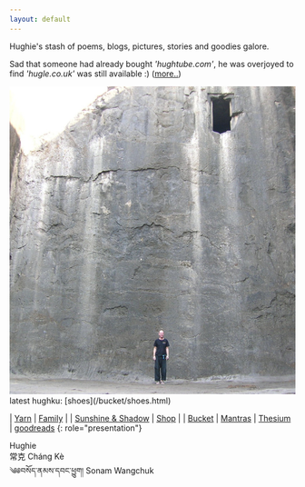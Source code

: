 ```yaml
---
layout: default
---
```



<div class="home-page">

<section class="home-text-box" id="overlay">

Hughie's stash of poems, blogs, pictures, stories and goodies galore.  


Sad that someone had already bought <em>'hughtube.com'</em>, he was overjoyed to find <em>'hugle.co.uk'</em> was still available :) ([more..](/pages/magic/main.html "why the name?"))

</section>

<div class="image">
<img src="/assets/images/bio/h-wall-door.jpg" alt="Hughie, big wall with high door" />
</div>

<div class="random-hughku">
latest hughku: [shoes](/bucket/shoes.html)
</div>

<section class="home-text-box">

| [Yarn](/yarn)                                                              | [Family](http://family.carrollonline.uk) |
| [Sunshine & Shadow](/sun)                                                  | [Shop](/shop/)                           |
| [Bucket](/bucket/) | [Mantras](/blogs/mantra.html)
| [Thesium](/thesium/) | [goodreads](https://www.goodreads.com/author/show/20671806.Hughie_Carroll) 
{: role="presentation"}

</section>

<div class="dharma-names">

<div class="dharma-name">
<span class="anglichars">Hughie</span>
</div>

<div class="dharma-name">
<span class="unichars">&#x5E38;&#x514B;</span> <span class="anglichars">Cháng Kè</span>
</div>

<div class="dharma-name">
<span class="unichars">&#x0f04;&#x0f05;&#x0f56;&#x0f66;&#x0f7c;&#x0f51;&#x0f0c;&#x0f53;&#x0f58;&#x0f66;&#x0f0c;&#x0f51;&#x0f56;&#x0f44;&#x0f0c;&#x0f55;&#x0fb1;&#x0f74;&#x0f42;&#x0f0d;</span> <span class="anglichars">Sonam Wangchuk</span>
</div>

</div>
</div>
